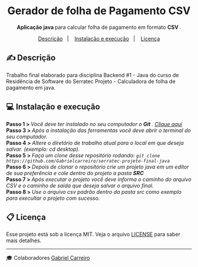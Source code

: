 <h1 align="center"> Gerador de folha de Pagamento CSV </h1>
<p align="center"> <strong> Aplicação java </strong> para calcular folha de pagamento em formato <strong> CSV </strong>.  </p>


<p align="center">
  <a href="#-descrição">Descrição</a>&nbsp;&nbsp;&nbsp;|&nbsp;&nbsp;&nbsp;
  <a href="#-instalação-e-execução">Instalação e execução</a>&nbsp;&nbsp;&nbsp;|&nbsp;&nbsp;&nbsp;
  <a href="#memo-licença">Licença</a>
</p>
 
## ✍ Descrição

 Trabalho final elaborado para disciplina Backend #1 - Java do curso de Residência de Software do Serratec Projeto - Calculadora de folha de pagamento em java.

 ## 💻 Instalação e execução
 
<strong> Passo 1 > </strong> <i> Você deve ter instalado no seu computador o <strong> Git  </strong>. <a href="https://git-scm.com/"> Clique aqui </a></i><br>
<strong> Passo 3 > </strong> <i> Após a instalação das ferramentas você deve abrir o terminal do seu computador. </i><br>
<strong> Passo 4 > </strong> <i> Altere o diretório de trabalho atual para o local em que deseja salvar. (exemplo: cd desktop).</i><br>
<strong> Passo 5 > </strong> <i> Faça um clone desse repositório rodando: `git clone https://github.com/Gabrielcarreiro/serratec-projeto-final-java`</i><br>
<strong> Passo 6 > </strong> <i> Depois de clonar o repositório crie um projeto java em um editor de sua preferência e cole dentro do projeto a pasta <strong> SRC </strong> </i><br>
<strong> Passo 7 > </strong> <i> Após executar o projeto você deve informa o caminho do arquivo CSV e o caminho de saida que deseja salvar o arquivo final. </i><br>
<strong> Passo 8 > </strong> <i> Use o arquivo csv padrão dentro da pasta src como exemplo para execultar o projeto com sucesso.</i><br>

## 📋 Licença

Esse projeto está sob a licença MIT. Veja o arquivo [LICENSE](LICENSE.md) para saber mais detalhes.

---
:mortar_board: Colaboradores <a href="https://git-scm.com/" target = "_blank"> Gabriel Carreiro </a></i><br>

